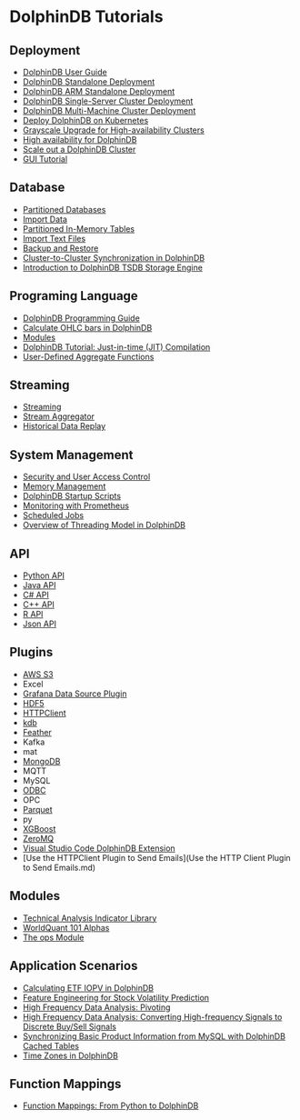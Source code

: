 # DolphinDB Tutorials

## Deployment
- [DolphinDB User Guide](dolphindb_user_guide.md)
- [DolphinDB Standalone Deployment](standalone_deployment.md)
- [DolphinDB ARM Standalone Deployment](ARM_standalone_deployment.md)
- [DolphinDB Single-Server Cluster Deployment](single_machine_cluster_deploy.md)
- [DolphinDB Multi-Machine Cluster Deployment](multi_machine_cluster_deployment.md)
- [Deploy DolphinDB on Kubernetes](k8s_deployment.md)
- [Grayscale Upgrade for High-availability Clusters](gray_scale_upgrade_ha.md)
- [High availability for DolphinDB](ha_cluster_deployment.md)
- [Scale out a DolphinDB Cluster](cluster_scaleout.md)
- [GUI Tutorial](gui_tutorial.md)

## Database
- [Partitioned Databases](database.md)
- [Import Data](import_data.md)
- [Partitioned In-Memory Tables](partitioned_in_memory_table.md)
- [Import Text Files](import_csv.md)
- [Backup and Restore](backup_and_restore.md)
- [Cluster-to-Cluster Synchronization in DolphinDB](cluster_to_cluster_synchronization.md)
- [Introduction to DolphinDB TSDB Storage Engine](tsdb_engine.md)

## Programing Language
- [DolphinDB Programming Guide](DolphinDB_Programming_Guide.md)
- [Calculate OHLC bars in DolphinDB](OHLC.md)
- [Modules](module_tutorial_EN.md)
- [DolphinDB Tutorial: Just-in-time (JIT) Compilation](jit.md)
- [User-Defined Aggregate Functions](udaf.md)

## Streaming
- [Streaming](streaming_tutorial.md)
- [Stream Aggregator](stream_aggregator.md)
- [Historical Data Replay](historical_data_replay.md)

## System Management
- [Security and User Access Control](ACL_and_Security.md)
- [Memory Management](memory_management.md)
- [DolphinDB Startup Scripts](startup.md)
- [Monitoring with Prometheus](monitoring_with_prometheus.md)
- [Scheduled Jobs](scheduledJob.md)
- [Overview of Threading Model in DolphinDB](thread_model_SQL.md)

## API
- [Python API](python_api.md)
- [Java API](../../api-java/blob/master/README.md)
- [C# API](../../api-csharp/blob/master/README.md)
- [C++ API](../../api-cplusplus/blob/master/README.md)
- [R API](../../api-r/blob/master/README.md)
- [Json API](../../api-json/blob/master/README.md)

## Plugins
- [AWS S3](https://github.com/dolphindb/DolphinDBPlugin/blob/release200/aws/README_EN.md)
- Excel
- [Grafana Data Source Plugin](https://github.com/dolphindb/grafana-datasource/blob/master/README.md)
- [HDF5](https://github.com/dolphindb/DolphinDBPlugin/blob/release200/hdf5/README.md)
- [HTTPClient](https://dolphindb.net/dzhou/DolphinDBPlugin/-/blob/release200/httpClient/README_EN.md)
- [kdb](https://github.com/dolphindb/DolphinDBPlugin/blob/release200/kdb/README.md)
- [Feather](https://github.com/dolphindb/DolphinDBPlugin/blob/release200/feather/README_EN.md)
- Kafka
- mat
- [MongoDB](https://github.com/dolphindb/DolphinDBPlugin/blob/release200/mongodb/README_EN.md)
- MQTT
- MySQL
- [ODBC](https://github.com/dolphindb/DolphinDBPlugin/blob/release200/odbc/README.md)
- OPC
- [Parquet](https://dolphindb.net/dzhou/DolphinDBPlugin/-/tree/release200/parquet)
- py
- [XGBoost](../../../DolphinDBPlugin/blob/release200/xgboost/README.md)
- [ZeroMQ](../../../DolphinDBPlugin/blob/release200/zmq/README_EN.md)
- [Visual Studio Code DolphinDB Extension](vscode_extension.md)
- [Use the HTTPClient Plugin to Send Emails](Use the HTTP Client Plugin to Send Emails.md)

## Modules
- [Technical Analysis Indicator Library](ta.md)
- [WorldQuant 101 Alphas]( wq101alpha.md)
- [The ops Module](https://github.com/dolphindb/DolphinDBModules/blob/master/ops/README_EN.md)

## Application Scenarios
- [Calculating ETF IOPV in DolphinDB](streaming_IOPV.md)
- [Feature Engineering for Stock Volatility Prediction](metacode_derived_features.md)
- [High Frequency Data Analysis: Pivoting](hi_freq_data_analysis_pivoting.md)
- [High Frequency Data Analysis: Converting High-frequency Signals to Discrete Buy/Sell Signals](hi_freq_data_analysis_converting_buy_sell_signals.md)
- [Synchronizing Basic Product Information from MySQL with DolphinDB Cached Tables](cachedtable.md)
- [Time Zones in DolphinDB](timezone.md)

## Function Mappings
- [Function Mappings: From Python to DolphinDB](function_mapping_python.md)
